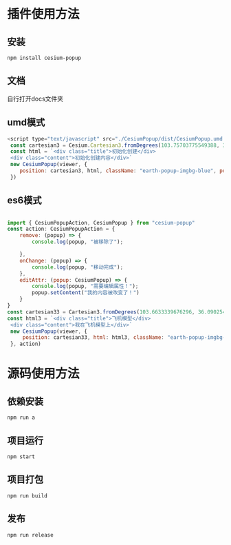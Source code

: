 # 插件使用方法

## 安装
`npm install cesium-popup`


## 文档

自行打开docs文件夹
## umd模式

```javascript
<script type="text/javascript" src="./CesiumPopup/dist/CesiumPopup.umd.js"></script>
 const cartesian3 = Cesium.Cartesian3.fromDegrees(103.75703775549388, 36.08774979703967, 1509.2181406351685)
 const html = `<div class="title">初始化创建</div>
 <div class="content">初始化创建内容</div>`
 new CesiumPopup(viewer, {
    position: cartesian3, html, className: "earth-popup-imgbg-blue", popPosition: "leftbottom", onMove
 })
```

## es6模式
```javascript

import { CesiumPopupAction, CesiumPopup } from "cesium-popup"
const action: CesiumPopupAction = {
    remove: (popup) => {
        console.log(popup, "被移除了");

    },
    onChange: (popup) => {
        console.log(popup, "移动完成");
    },
    editAttr: (popup: CesiumPopup) => {
        console.log(popup, "需要编辑属性！");
        popup.setContent("我的内容被改变了！")
    }
}
const cartesian33 = Cartesian3.fromDegrees(103.6633339676296, 36.090254266492465, 1522.8186244347767)
const html3 = `<div class="title">飞机模型</div>
 <div class="content">我在飞机模型上</div>`
 new CesiumPopup(viewer, {
     position: cartesian33, html: html3, className: "earth-popup-imgbg-blue", popPosition: "leftbottom"
 }, action)
```

# 源码使用方法
## 依赖安装
`npm run a`

## 项目运行
`npm start`

## 项目打包
`npm run build`

## 发布
`npm run release`
